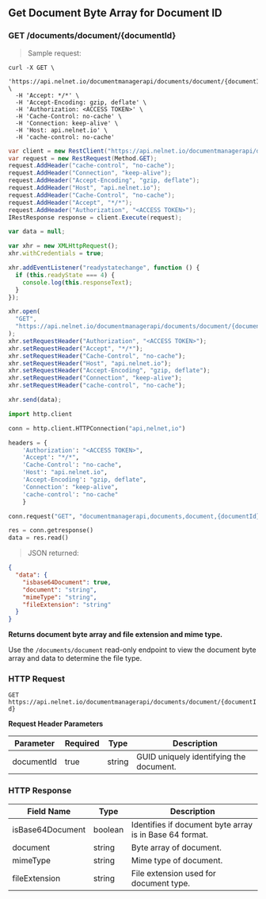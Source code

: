 <!--You can make edits and remove comments if desired, but be sure to check your work as some formatting changes in this source file can affect how the end product builds. -->
<!--Endpoint introduction -->

## Get Document Byte Array for Document ID

### GET /documents/document/{documentId}

<!-- RIGHT: code samples -->

> Sample request:

```shell
curl -X GET \
  'https://api.nelnet.io/documentmanagerapi/documents/document/{documentId}' \
  -H 'Accept: */*' \
  -H 'Accept-Encoding: gzip, deflate' \
  -H 'Authorization: <ACCESS TOKEN>' \
  -H 'Cache-Control: no-cache' \
  -H 'Connection: keep-alive' \
  -H 'Host: api.nelnet.io' \
  -H 'cache-control: no-cache'
```

```csharp
var client = new RestClient("https://api.nelnet.io/documentmanagerapi/documents/document/{documentId}");
var request = new RestRequest(Method.GET);
request.AddHeader("cache-control", "no-cache");
request.AddHeader("Connection", "keep-alive");
request.AddHeader("Accept-Encoding", "gzip, deflate");
request.AddHeader("Host", "api.nelnet.io");
request.AddHeader("Cache-Control", "no-cache");
request.AddHeader("Accept", "*/*");
request.AddHeader("Authorization", "<ACCESS TOKEN>");
IRestResponse response = client.Execute(request);
```

```javascript
var data = null;

var xhr = new XMLHttpRequest();
xhr.withCredentials = true;

xhr.addEventListener("readystatechange", function () {
  if (this.readyState === 4) {
    console.log(this.responseText);
  }
});

xhr.open(
  "GET",
  "https://api.nelnet.io/documentmanagerapi/documents/document/{documentId}"
);
xhr.setRequestHeader("Authorization", "<ACCESS TOKEN>");
xhr.setRequestHeader("Accept", "*/*");
xhr.setRequestHeader("Cache-Control", "no-cache");
xhr.setRequestHeader("Host", "api.nelnet.io");
xhr.setRequestHeader("Accept-Encoding", "gzip, deflate");
xhr.setRequestHeader("Connection", "keep-alive");
xhr.setRequestHeader("cache-control", "no-cache");

xhr.send(data);
```

```python
import http.client

conn = http.client.HTTPConnection("api,nelnet,io")

headers = {
    'Authorization': "<ACCESS TOKEN>",
    'Accept': "*/*",
    'Cache-Control': "no-cache",
    'Host': "api.nelnet.io",
    'Accept-Encoding': "gzip, deflate",
    'Connection': "keep-alive",
    'cache-control': "no-cache"
    }

conn.request("GET", "documentmanagerapi,documents,document,{documentId}", headers=headers)

res = conn.getresponse()
data = res.read()
```

> JSON returned:

```json
{
  "data": {
    "isbase64Document": true,
    "document": "string",
    "mimeType": "string",
    "fileExtension": "string"
  }
}
```

<!-- LEFT: documentation -->

**Returns document byte array and file extension and mime type.**

Use the `/documents/document` read-only endpoint to view the document byte array and data to determine the file type.

### HTTP Request

`GET https://api.nelnet.io/documentmanagerapi/documents/document/{documentId}`

**Request Header Parameters**

| Parameter  | Required | Type   | Description                             |
| ---------- | -------- | ------ | --------------------------------------- |
| documentId | true     | string | GUID uniquely identifying the document. |

### HTTP Response

| Field Name       | Type    | Description                                             |
| ---------------- | ------- | ------------------------------------------------------- |
| isBase64Document | boolean | Identifies if document byte array is in Base 64 format. |
| document         | string  | Byte array of document.                                 |
| mimeType         | string  | Mime type of document.                                  |
| fileExtension    | string  | File extension used for document type.                  |
